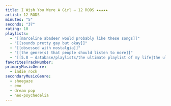 ```yaml
---
title: I Wish You Were A Girl — 12 RODS ★★★★★
artist: 12 RODS
minutes: "5"
seconds: "37"
rating: 10
playlists:
  - "[[marceline abadeer would probably like these songs]]"
  - "[[sounds pretty gay but okay]]"
  - "[[obsessed with nostalgia]]"
  - "[[the genre(s) that people should listen to more]]"
  - "[[5.8 — database/playlists/the ultimate playlist of my life|the ultimate playlist of my life]]"
favoritesTrackNumber:
primaryMusicGenre:
  - indie rock
secondaryMusicGenre:
  - shoegaze
  - emo
  - dream pop
  - neo-psychedelia
---
```

